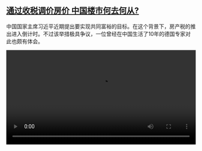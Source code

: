 <!--1636712243000-->
[通过收税调价房价 中国楼市何去何从?](https://www.dw.com/zh/%E9%80%9A%E8%BF%87%E6%94%B6%E7%A8%8E%E8%B0%83%E4%BB%B7%E6%88%BF%E4%BB%B7%20%E4%B8%AD%E5%9B%BD%E6%A5%BC%E5%B8%82%E4%BD%95%E5%8E%BB%E4%BD%95%E4%BB%8E?/a-59776947)
------

<p>中国国家主席习近平近期提出要实现共同富裕的目标。在这个背景下，房产税的推出进入倒计时。不过该举措极具争议，一位曾经在中国生活了10年的德国专家对此也颇有体会。</small></p><video src="https://tvdownloaddw-a.akamaihd.net/dwtv_video/flv/vdt_zh/2021/bchi211110_001_immobilien_01r_sd_sor.mp4" controls style="width:100%"></video>

